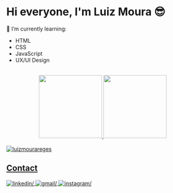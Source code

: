 <h1 align="left">Hi everyone, I'm Luiz Moura 😎</h1>

🎯 I’m currently learning:
<ul>
  <li>HTML</li>
  <li>CSS</li>
  <li>JavaScript</li>
  <li>UX/UI Design</li>
</ul>

<br>

<div align="center">
<a href="https://github.com/luizmourareges">
<img height="165em" src="https://github-readme-stats.vercel.app/api?username=luizmourareges&show_icons=true&theme=vision-friendly-dark&include_all_commits=true&count_private=true"/>
<img height="165em" src="https://github-readme-stats.vercel.app/api/top-langs/?username=luizmourareges&layout=compact&langs_count=7&theme=vision-friendly-dark"/>
 </div>

<br> 
  

<img src="https://komarev.com/ghpvc/?username=luizmourareges&label=Profile%20views&color=lightgrey&style=for-the-badge" alt="luizmourareges"/>


## Contact
  
<a href="https://linkedin.com/in/luiz-moura-23b8921a4/">
  <img align="center" src=https://img.shields.io/badge/linkedin-1E77B5.svg?&style=for-the-badge&logo=linkedin&logoColor=white alt=linkedin/>
</a>
  
<a href="mailto:luizmourareges@gmail.com">
  <img align="center" src=https://img.shields.io/badge/gmail-c71610.svg?&style=for-the-badge&logo=gmail&logoColor=white alt=gmail/>
</a>
  
<a href="https://instagram.com/louizmoura">
 <img align="center" src=https://img.shields.io/badge/instagram-7017ff.svg?&style=for-the-badge&logo=instagram&logoColor=white alt=instagram/>
</a>
